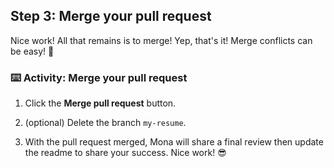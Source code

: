 ## Step 3: Merge your pull request

Nice work! All that remains is to merge!
Yep, that's it! Merge conflicts can be easy! 🥰

### ⌨️ Activity: Merge your pull request

1. Click the **Merge pull request** button.

1. (optional) Delete the branch `my-resume`.

1. With the pull request merged, Mona will share a final review then update the readme to share your success. Nice work! 😎
